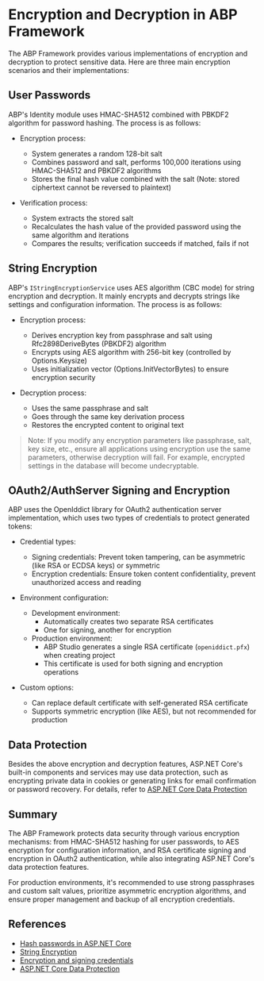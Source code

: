 # Encryption and Decryption in ABP Framework

The ABP Framework provides various implementations of encryption and decryption to protect sensitive data. Here are three main encryption scenarios and their implementations:

## User Passwords

ABP's Identity module uses HMAC-SHA512 combined with PBKDF2 algorithm for password hashing. The process is as follows:

- Encryption process:
  - System generates a random 128-bit salt
  - Combines password and salt, performs 100,000 iterations using HMAC-SHA512 and PBKDF2 algorithms
  - Stores the final hash value combined with the salt (Note: stored ciphertext cannot be reversed to plaintext)

- Verification process:
  - System extracts the stored salt
  - Recalculates the hash value of the provided password using the same algorithm and iterations
  - Compares the results; verification succeeds if matched, fails if not

## String Encryption

ABP's `IStringEncryptionService` uses AES algorithm (CBC mode) for string encryption and decryption. It mainly encrypts and decrypts strings like settings and configuration information. The process is as follows:

- Encryption process:
  - Derives encryption key from passphrase and salt using Rfc2898DeriveBytes (PBKDF2) algorithm
  - Encrypts using AES algorithm with 256-bit key (controlled by Options.Keysize)
  - Uses initialization vector (Options.InitVectorBytes) to ensure encryption security

- Decryption process:
  - Uses the same passphrase and salt
  - Goes through the same key derivation process
  - Restores the encrypted content to original text

> Note: If you modify any encryption parameters like passphrase, salt, key size, etc., ensure all applications using encryption use the same parameters, otherwise decryption will fail. For example, encrypted settings in the database will become undecryptable.

## OAuth2/AuthServer Signing and Encryption

ABP uses the OpenIddict library for OAuth2 authentication server implementation, which uses two types of credentials to protect generated tokens:

- Credential types:
  - Signing credentials: Prevent token tampering, can be asymmetric (like RSA or ECDSA keys) or symmetric
  - Encryption credentials: Ensure token content confidentiality, prevent unauthorized access and reading

- Environment configuration:
  - Development environment:
    - Automatically creates two separate RSA certificates
    - One for signing, another for encryption
  - Production environment:
    - ABP Studio generates a single RSA certificate (`openiddict.pfx`) when creating project
    - This certificate is used for both signing and encryption operations

- Custom options:
  - Can replace default certificate with self-generated RSA certificate
  - Supports symmetric encryption (like AES), but not recommended for production

## Data Protection

Besides the above encryption and decryption features, ASP.NET Core's built-in components and services may use data protection, such as encrypting private data in cookies or generating links for email confirmation or password recovery. For details, refer to [ASP.NET Core Data Protection](https://learn.microsoft.com/en-us/aspnet/core/security/data-protection/introduction)

## Summary

The ABP Framework protects data security through various encryption mechanisms: from HMAC-SHA512 hashing for user passwords, to AES encryption for configuration information, and RSA certificate signing and encryption in OAuth2 authentication, while also integrating ASP.NET Core's data protection features.

For production environments, it's recommended to use strong passphrases and custom salt values, prioritize asymmetric encryption algorithms, and ensure proper management and backup of all encryption credentials.

## References

- [Hash passwords in ASP.NET Core](https://learn.microsoft.com/en-us/aspnet/core/security/data-protection/consumer-apis/password-hashing)
- [String Encryption](https://abp.io/docs/latest/framework/infrastructure/string-encryption)
- [Encryption and signing credentials](https://documentation.openiddict.com/configuration/encryption-and-signing-credentials)
- [ASP.NET Core Data Protection](https://learn.microsoft.com/en-us/aspnet/core/security/data-protection/introduction)
